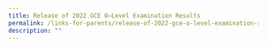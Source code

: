 ```yaml
---
title: Release of 2022 GCE O–Level Examination Results
permalink: /links-for-parents/release-of-2022-gce-o-level-examination-results/
description: ""
---
```

